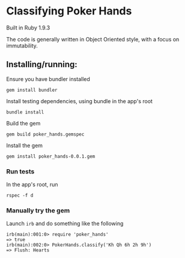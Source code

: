 # Classifying Poker Hands

Built in Ruby 1.9.3

The code is generally written in Object Oriented style, with a focus on immutability.

## Installing/running:
Ensure you have bundler installed
```
gem install bundler
```

Install testing dependencies, using bundle in the app's root
```
bundle install
```

Build the gem
```
gem build poker_hands.gemspec
```

Install the gem
```
gem install poker_hands-0.0.1.gem
```

### Run tests
In the app's root, run
```
rspec -f d
```

### Manually try the gem
Launch `irb` and do something like the following
```
irb(main):001:0> require 'poker_hands'
=> true
irb(main):002:0> PokerHands.classify('Kh Qh 6h 2h 9h')
=> Flush: Hearts
```
